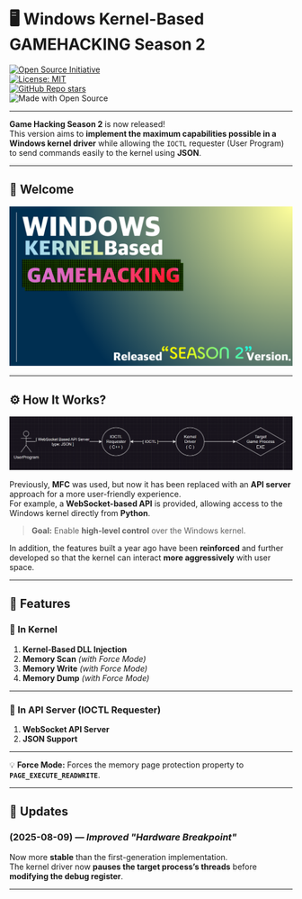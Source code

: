 # 🖥 Windows Kernel-Based GAMEHACKING Season 2  

[![Open Source Initiative](https://opensource.org/files/osi_keyhole_300X300_90ppi_0.png)](https://opensource.org/)  
[![License: MIT](https://img.shields.io/badge/License-MIT-green.svg)](https://opensource.org/licenses/MIT)  
[![GitHub Repo stars](https://img.shields.io/github/stars/lastime1650/Windows_Kernel_Based_GAMEHACKING_Season_2?style=social)](https://github.com/lastime1650/Windows_Kernel_Based_GAMEHACKING_Season_2)  
![Made with Open Source](https://img.shields.io/badge/Made%20with-Open%20Source-blue.svg)  

---

**Game Hacking Season 2** is now released!  
This version aims to **implement the maximum capabilities possible in a Windows kernel driver** while allowing the `IOCTL` requester (User Program) to send commands easily to the kernel using **JSON**.

---

## 📌 Welcome
![Windows KernelBased GAMEHACK Logo](https://github.com/lastime1650/Windows_Kernel_Based_GAMEHACKING_Season_2/blob/main/Images/Windows_KernelBased_GAMEHACK_LOGO.png)

---

## ⚙ How It Works?
![Architecture](https://github.com/lastime1650/Windows_Kernel_Based_GAMEHACKING_Season_2/blob/main/Images/SimpleArch.png)

Previously, **MFC** was used, but now it has been replaced with an **API server** approach for a more user-friendly experience.  
For example, a **WebSocket-based API** is provided, allowing access to the Windows kernel directly from **Python**.

> **Goal:** Enable **high-level control** over the Windows kernel.

In addition, the features built a year ago have been **reinforced** and further developed so that the kernel can interact **more aggressively** with user space.

---

## 🚀 Features

### 🔹 In Kernel
1. **Kernel-Based DLL Injection**
2. **Memory Scan** *(with Force Mode)*
3. **Memory Write** *(with Force Mode)*
4. **Memory Dump** *(with Force Mode)*

---

### 🔹 In API Server (IOCTL Requester)
1. **WebSocket API Server**
2. **JSON Support**

---

💡 **Force Mode:** Forces the memory page protection property to **`PAGE_EXECUTE_READWRITE`**.

---

## 📅 Updates

### (2025-08-09) — *Improved "Hardware Breakpoint"*
Now more **stable** than the first-generation implementation.  
The kernel driver now **pauses the target process’s threads** before **modifying the debug register**.

---
